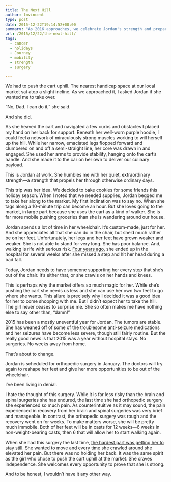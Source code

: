 ```yaml
---
title: The Next Hill
author: lmvincent
type: post
date: 2015-12-22T19:14:52+00:00
summary: "As 2016 approaches, we celebrate Jordan's strength and prepare for a new round of surgery."
url: /2015/12/22/the-next-hill/
tags:
  - cancer
  - holidays
  - Journey
  - mobility
  - strength
  - surgery

---
```

We had to push the cart uphill. The nearest handicap space at our local market sat atop a slight incline. As we approached it, I asked Jordan if she wanted me to take over.

“No, Dad. I can do it,” she said.

And she did.<!--more-->

As she heaved the cart and navigated a few curbs and obstacles I placed my hand on her back for support. Beneath her well-worn purple hoodie, I could feel a network of miraculously strong muscles working to will herself up the hill. While her narrow, emaciated legs flopped forward and clumbered on and off a semi-straight line, her core was drawn in and engaged. She used her arms to provide stability, hanging onto the cart’s handle. And she made it to the car on her own to deliver our culinary payload.

This is Jordan at work. She humbles me with her quiet, extraordinary strength—a strength that propels her through otherwise ordinary days.

This trip was her idea. We decided to bake cookies for some friends this holiday season. When I noted that we needed supplies, Jordan begged me to take her along to the market. My first inclination was to say no. When she tags along a 10-minute trip can become an hour. But she loves going to the market, in large part because she uses the cart as a kind of walker. She is far more mobile pushing groceries than she is wandering around our house.

Jordan spends a lot of time in her wheelchair. It’s custom-made, just for her. And she appreciates all that she can do in the chair, but she’d much rather be on her feet. Unfortunately, her legs and her feet have grown weaker and weaker. She is not able to stand for very long. She has poor balance. And, walking is rife with serious risk. <a href="http://jordanvincent.com/2012/04/26/tripped-up/" target="_blank" rel="noopener">Four years ago</a>, she ended up in the hospital for several weeks after she missed a step and hit her head during a bad fall.

Today, Jordan needs to have someone supporting her every step that she&#8217;s out of the chair. It&#8217;s either that, or she crawls on her hands and knees.

This is perhaps why the market offers so much magic for her. While she’s pushing the cart she needs us less and she can use her own two feet to go where she wants. This allure is precisely why I decided it was a good idea for her to come shopping with me. But I didn’t expect her to take the hill. The girl never ceases to surprise me. She so often makes me have nothing else to say other than, “damn!&#8221;

2015 has been a mostly uneventful year for Jordan. The tumors are stable. She has weaned off of some of the troublesome anti-seizure medications and her seizures have become less severe, though still fairly routine. But the really good news is that 2015 was a year without hospital stays. No surgeries. No weeks away from home.

That’s about to change.

Jordan is scheduled for orthopedic surgery in January. The doctors will try again to reshape her feet and give her more opportunities to be out of the wheelchair.

I’ve been living in denial.

I hate the thought of this surgery. While it is far less risky than the brain and spinal surgeries she has endured, the last time she had orthopedic surgery she experienced so much pain. As counterintuitive as it may sound, the pain experienced in recovery from her brain and spinal surgeries was very brief and manageable. In contrast, the orthopedic surgery was rough and the recovery went on for weeks. To make matters worse, she will be pretty much immobile. Both of her feet will be in casts for 12 weeks—6 weeks in non-weight-bearing casts, then 6 that will allow her to start walking again.

When she had this surgery the last time, [the hardest part was getting her to stay still][1]. She wanted to move and every time she crawled around she elevated her pain. But there was no holding her back. It was the same spirit as the girl who chose to push the cart uphill at the market. She craves independence. She welcomes every opportunity to prove that she is strong.

And to be honest, I wouldn’t have it any other way.

 [1]: http://jordanvincent.com/2010/02/27/mrs-dubose/